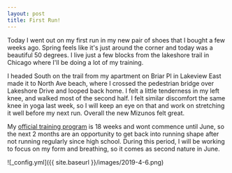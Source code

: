 ```yaml
---
layout: post
title: First Run!
---
```


Today I went out on my first run in my new pair of shoes that I bought a few weeks ago. Spring feels like it's just around the corner and today was a beautiful 50 degrees. I live just a few blocks from the lakeshore trail in Chicago where I'll be doing a lot of my training.

I headed South on the trail from my apartment on Briar Pl in Lakeview East made it to North Ave beach, where I crossed the pedestrian bridge over Lakeshore Drive and looped back home. I felt a little tenderness in my left knee, and walked most of the second half. I felt similar discomfort the same knee in yoga last week, so I will keep an eye on that and work on stretching it well before my next run. Overall the new Mizunos felt great.

My [official training program](https://www.halhigdon.com/training-programs/marathon-training/novice-1-marathon/) is 18 weeks and wont commence until June, so the next 2 months are an opportunity to get back into running shape after not running regularly since high school. During this period, I will be working to focus on my form and breathing, so it comes as second nature in June.

![_config.yml]({{ site.baseurl }}/images/2019-4-6.png)